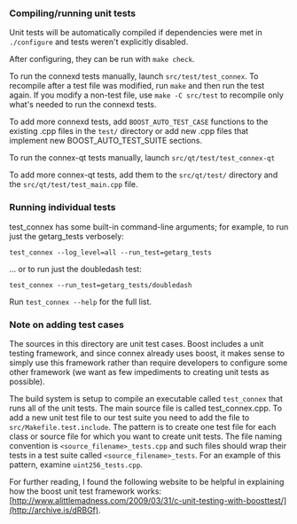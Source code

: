 ### Compiling/running unit tests

Unit tests will be automatically compiled if dependencies were met in `./configure`
and tests weren't explicitly disabled.

After configuring, they can be run with `make check`.

To run the connexd tests manually, launch `src/test/test_connex`. To recompile
after a test file was modified, run `make` and then run the test again. If you
modify a non-test file, use `make -C src/test` to recompile only what's needed
to run the connexd tests.

To add more connexd tests, add `BOOST_AUTO_TEST_CASE` functions to the existing
.cpp files in the `test/` directory or add new .cpp files that
implement new BOOST_AUTO_TEST_SUITE sections.

To run the connex-qt tests manually, launch `src/qt/test/test_connex-qt`

To add more connex-qt tests, add them to the `src/qt/test/` directory and
the `src/qt/test/test_main.cpp` file.

### Running individual tests

test_connex has some built-in command-line arguments; for
example, to run just the getarg_tests verbosely:

    test_connex --log_level=all --run_test=getarg_tests

... or to run just the doubledash test:

    test_connex --run_test=getarg_tests/doubledash

Run `test_connex --help` for the full list.

### Note on adding test cases

The sources in this directory are unit test cases.  Boost includes a
unit testing framework, and since connex already uses boost, it makes
sense to simply use this framework rather than require developers to
configure some other framework (we want as few impediments to creating
unit tests as possible).

The build system is setup to compile an executable called `test_connex`
that runs all of the unit tests.  The main source file is called
test_connex.cpp. To add a new unit test file to our test suite you need
to add the file to `src/Makefile.test.include`. The pattern is to create
one test file for each class or source file for which you want to create
unit tests.  The file naming convention is `<source_filename>_tests.cpp`
and such files should wrap their tests in a test suite
called `<source_filename>_tests`. For an example of this pattern,
examine `uint256_tests.cpp`.

For further reading, I found the following website to be helpful in
explaining how the boost unit test framework works:
[http://www.alittlemadness.com/2009/03/31/c-unit-testing-with-boosttest/](http://archive.is/dRBGf).
